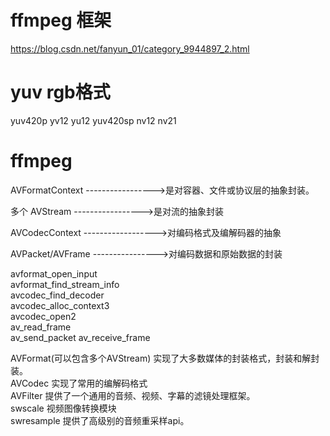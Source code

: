 # ffmpeg 框架
https://blog.csdn.net/fanyun_01/category_9944897_2.html

# yuv rgb格式
yuv420p    yv12  yu12
yuv420sp   nv12  nv21


# ffmpeg

AVFormatContext ----------------->是对容器、文件或协议层的抽象封装。
       
多个 AVStream     ----------------->是对流的抽象封装    

AVCodecContext ------------------>对编码格式及编解码器的抽象

AVPacket/AVFrame ---------------->对编码数据和原始数据的封装

avformat_open_input  
avformat_find_stream_info  
avcodec_find_decoder  
avcodec_alloc_context3  
avcodec_open2  
av_read_frame  
av_send_packet
av_receive_frame




AVFormat(可以包含多个AVStream)  实现了大多数媒体的封装格式，封装和解封装。  
AVCodec   实现了常用的编解码格式  
AVFilter 提供了一个通用的音频、视频、字幕的滤镜处理框架。  
swscale  视频图像转换模块  
swresample 提供了高级别的音频重采样api。
